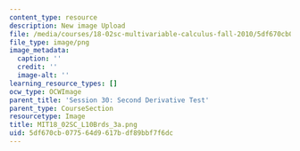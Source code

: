 ```yaml
---
content_type: resource
description: New image Upload
file: /media/courses/18-02sc-multivariable-calculus-fall-2010/5df670cb077564d9617bdf89bbf7f6dc_MIT18_02SC_L10Brds_3a.png
file_type: image/png
image_metadata:
  caption: ''
  credit: ''
  image-alt: ''
learning_resource_types: []
ocw_type: OCWImage
parent_title: 'Session 30: Second Derivative Test'
parent_type: CourseSection
resourcetype: Image
title: MIT18_02SC_L10Brds_3a.png
uid: 5df670cb-0775-64d9-617b-df89bbf7f6dc
---
```

